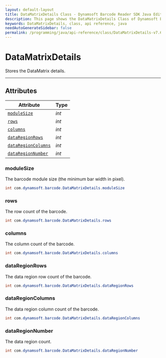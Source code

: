 ```yaml
---
layout: default-layout
title: DataMatrixDetails Class - Dynamsoft Barcode Reader SDK Java Edition API Reference
description: This page shows the DataMatrixDetails Class of Dynamsoft Barcode Reader SDK Java Edition API Reference.
keywords: DataMatrixDetails, class, api reference, java
needAutoGenerateSidebar: false
permalink: /programming/java/api-reference/class/DataMatrixDetails-v7.6.0.html
---
```



# DataMatrixDetails
Stores the DataMatrix details.

---

## Attributes
  
| Attribute | Type |
|---------- | ---- |
| [`moduleSize`](#modulesize) | *int* |
| [`rows`](#rows) | *int* | 
| [`columns`](#columns) | *int* |
| [`dataRegionRows`](#dataregionrows) | *int* | 
| [`dataRegionColumns`](#dataregioncolumns) | *int* |
| [`dataRegionNumber`](#dataregionnumber) | *int* |


### moduleSize
The barcode module size (the minimum bar width in pixel).
```java
int com.dynamsoft.barcode.DataMatrixDetails.moduleSize
```

### rows
The row count of the barcode.
```java
int com.dynamsoft.barcode.DataMatrixDetails.rows
```

### columns
The column count of the barcode.
```java
int com.dynamsoft.barcode.DataMatrixDetails.columns
```

### dataRegionRows 
The data region row count of the barcode.
```java
int com.dynamsoft.barcode.DataMatrixDetails.dataRegionRows
```

### dataRegionColumns
The data region column count of the barcode.
```java
int com.dynamsoft.barcode.DataMatrixDetails.dataRegionColumns
```

### dataRegionNumber
The data region count.
```java
int com.dynamsoft.barcode.DataMatrixDetails.dataRegionNumber
```
